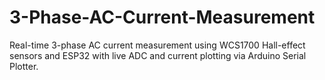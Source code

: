 # 3-Phase-AC-Current-Measurement
Real-time 3-phase AC current measurement using WCS1700 Hall-effect sensors and ESP32 with live ADC and current plotting via Arduino Serial Plotter.
